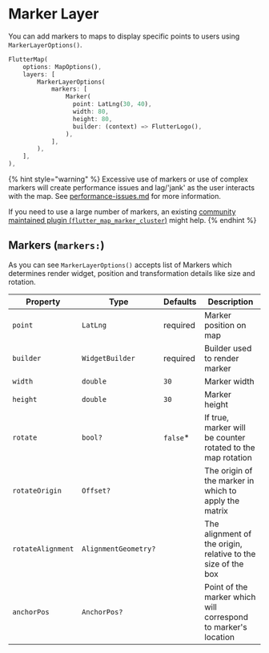 # Marker Layer

You can add markers to maps to display specific points to users using `MarkerLayerOptions()`.

```dart
FlutterMap(
    options: MapOptions(),
    layers: [
        MarkerLayerOptions(
            markers: [
                Marker(
                  point: LatLng(30, 40),
                  width: 80,
                  height: 80,
                  builder: (context) => FlutterLogo(),
                ),
            ],
        ),
    ],
),
```

{% hint style="warning" %}
Excessive use of markers or use of complex markers will create performance issues and lag/'jank' as the user interacts with the map. See [performance-issues.md](../../faqs/performance-issues.md "mention") for more information.

If you need to use a large number of markers, an existing [community maintained plugin (`flutter_map_marker_cluster`)](https://github.com/lpongetti/flutter\_map\_marker\_cluster) might help.&#x20;
{% endhint %}

## Markers (`markers:`)

As you can see `MarkerLayerOptions()` accepts list of Markers which determines render widget, position and transformation details like size and rotation.

| Property          | Type                 | Defaults  | Description                                                    |
| ----------------- | -------------------- | --------- | -------------------------------------------------------------- |
| `point`           | `LatLng`             | required  | Marker position on map                                         |
| `builder`         | `WidgetBuilder`      | required  | Builder used to render marker                                  |
| `width`           | `double`             | `30`      | Marker width                                                   |
| `height`          | `double`             | `30`      | Marker height                                                  |
| `rotate`          | `bool?`              | `false`\* | If true, marker will be counter rotated to the map rotation    |
| `rotateOrigin`    | `Offset?`            |           | The origin of the marker in which to apply the matrix          |
| `rotateAlignment` | `AlignmentGeometry?` |           | The alignment of the origin, relative to the size of the box   |
| `anchorPos`       | `AnchorPos?`         |           | Point of the marker which will correspond to marker's location |
